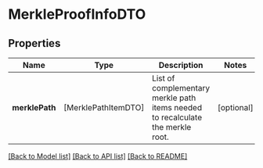 # MerkleProofInfoDTO

## Properties
Name | Type | Description | Notes
------------ | ------------- | ------------- | -------------
**merklePath** | [MerklePathItemDTO] | List of complementary merkle path items needed to recalculate the merkle root. | [optional] 

[[Back to Model list]](../README.md#documentation-for-models) [[Back to API list]](../README.md#documentation-for-api-endpoints) [[Back to README]](../README.md)


